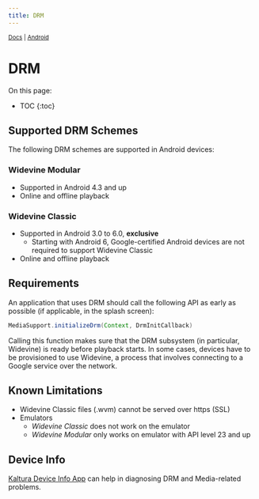 ```yaml
---
title: DRM
---
```


<small>[Docs](/playkit) | [Android](..)</small>

# DRM

On this page:
* TOC
{:toc}


## Supported DRM Schemes

The following DRM schemes are supported in Android devices:

### Widevine Modular  

* Supported in Android 4.3 and up
* Online and offline playback

### Widevine Classic  

* Supported in Android 3.0 to 6.0, **exclusive**
    * Starting with Android 6, Google-certified Android devices are not required to support Widevine Classic
* Online and offline playback

## Requirements

An application that uses DRM should call the following API as early as possible (if applicable, in the splash screen):

```java
MediaSupport.initializeDrm(Context, DrmInitCallback)
```

Calling this function makes sure that the DRM subsystem (in particular, Widevine) is ready before playback starts. In some cases, devices 
have to be provisioned to use Widevine, a process that involves connecting to a Google service over the network.

## Known Limitations  

* Widevine Classic files (.wvm) cannot be served over https (SSL)
* Emulators
	* *Widevine Classic* does not work on the emulator
	* *Widevine Modular* only works on emulator with API level 23 and up

## Device Info

[Kaltura Device Info App](https://play.google.com/store/apps/details?id=com.kaltura.kalturadeviceinfo) can help in diagnosing DRM and Media-related problems.

